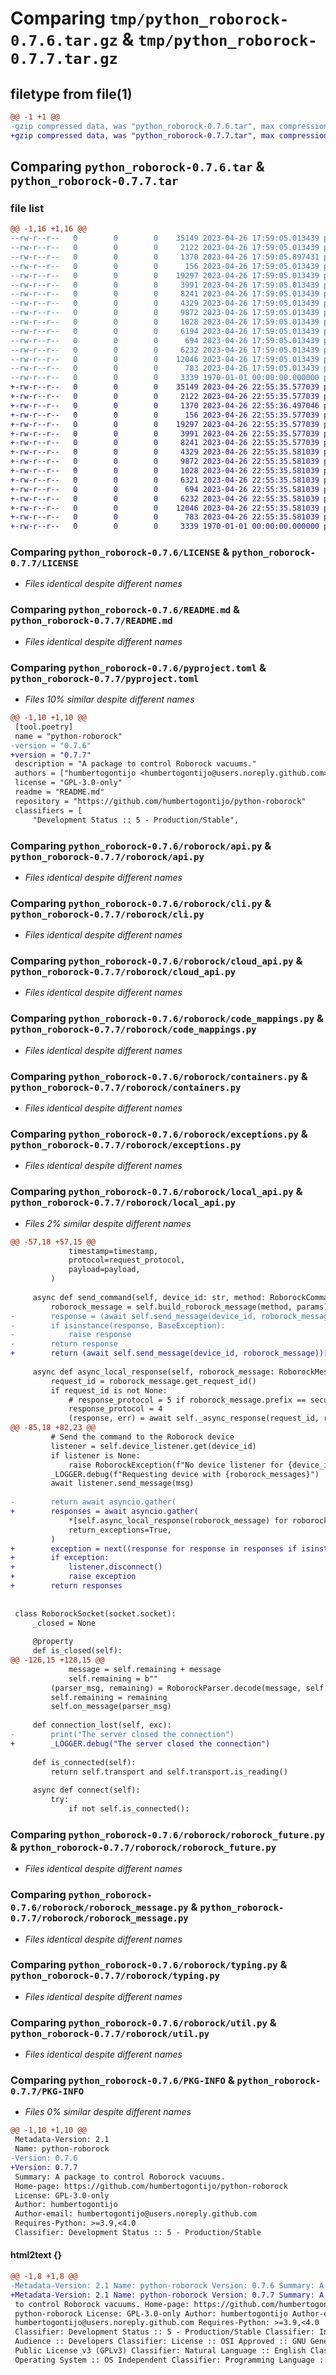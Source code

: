 # Comparing `tmp/python_roborock-0.7.6.tar.gz` & `tmp/python_roborock-0.7.7.tar.gz`

## filetype from file(1)

```diff
@@ -1 +1 @@
-gzip compressed data, was "python_roborock-0.7.6.tar", max compression
+gzip compressed data, was "python_roborock-0.7.7.tar", max compression
```

## Comparing `python_roborock-0.7.6.tar` & `python_roborock-0.7.7.tar`

### file list

```diff
@@ -1,16 +1,16 @@
--rw-r--r--   0        0        0    35149 2023-04-26 17:59:05.013439 python_roborock-0.7.6/LICENSE
--rw-r--r--   0        0        0     2122 2023-04-26 17:59:05.013439 python_roborock-0.7.6/README.md
--rw-r--r--   0        0        0     1370 2023-04-26 17:59:05.897431 python_roborock-0.7.6/pyproject.toml
--rw-r--r--   0        0        0      156 2023-04-26 17:59:05.013439 python_roborock-0.7.6/roborock/__init__.py
--rw-r--r--   0        0        0    19297 2023-04-26 17:59:05.013439 python_roborock-0.7.6/roborock/api.py
--rw-r--r--   0        0        0     3991 2023-04-26 17:59:05.013439 python_roborock-0.7.6/roborock/cli.py
--rw-r--r--   0        0        0     8241 2023-04-26 17:59:05.013439 python_roborock-0.7.6/roborock/cloud_api.py
--rw-r--r--   0        0        0     4329 2023-04-26 17:59:05.013439 python_roborock-0.7.6/roborock/code_mappings.py
--rw-r--r--   0        0        0     9872 2023-04-26 17:59:05.013439 python_roborock-0.7.6/roborock/containers.py
--rw-r--r--   0        0        0     1028 2023-04-26 17:59:05.013439 python_roborock-0.7.6/roborock/exceptions.py
--rw-r--r--   0        0        0     6194 2023-04-26 17:59:05.013439 python_roborock-0.7.6/roborock/local_api.py
--rw-r--r--   0        0        0      694 2023-04-26 17:59:05.013439 python_roborock-0.7.6/roborock/roborock_future.py
--rw-r--r--   0        0        0     6232 2023-04-26 17:59:05.013439 python_roborock-0.7.6/roborock/roborock_message.py
--rw-r--r--   0        0        0    12046 2023-04-26 17:59:05.013439 python_roborock-0.7.6/roborock/typing.py
--rw-r--r--   0        0        0      783 2023-04-26 17:59:05.013439 python_roborock-0.7.6/roborock/util.py
--rw-r--r--   0        0        0     3339 1970-01-01 00:00:00.000000 python_roborock-0.7.6/PKG-INFO
+-rw-r--r--   0        0        0    35149 2023-04-26 22:55:35.577039 python_roborock-0.7.7/LICENSE
+-rw-r--r--   0        0        0     2122 2023-04-26 22:55:35.577039 python_roborock-0.7.7/README.md
+-rw-r--r--   0        0        0     1370 2023-04-26 22:55:36.497046 python_roborock-0.7.7/pyproject.toml
+-rw-r--r--   0        0        0      156 2023-04-26 22:55:35.577039 python_roborock-0.7.7/roborock/__init__.py
+-rw-r--r--   0        0        0    19297 2023-04-26 22:55:35.577039 python_roborock-0.7.7/roborock/api.py
+-rw-r--r--   0        0        0     3991 2023-04-26 22:55:35.577039 python_roborock-0.7.7/roborock/cli.py
+-rw-r--r--   0        0        0     8241 2023-04-26 22:55:35.577039 python_roborock-0.7.7/roborock/cloud_api.py
+-rw-r--r--   0        0        0     4329 2023-04-26 22:55:35.581039 python_roborock-0.7.7/roborock/code_mappings.py
+-rw-r--r--   0        0        0     9872 2023-04-26 22:55:35.581039 python_roborock-0.7.7/roborock/containers.py
+-rw-r--r--   0        0        0     1028 2023-04-26 22:55:35.581039 python_roborock-0.7.7/roborock/exceptions.py
+-rw-r--r--   0        0        0     6321 2023-04-26 22:55:35.581039 python_roborock-0.7.7/roborock/local_api.py
+-rw-r--r--   0        0        0      694 2023-04-26 22:55:35.581039 python_roborock-0.7.7/roborock/roborock_future.py
+-rw-r--r--   0        0        0     6232 2023-04-26 22:55:35.581039 python_roborock-0.7.7/roborock/roborock_message.py
+-rw-r--r--   0        0        0    12046 2023-04-26 22:55:35.581039 python_roborock-0.7.7/roborock/typing.py
+-rw-r--r--   0        0        0      783 2023-04-26 22:55:35.581039 python_roborock-0.7.7/roborock/util.py
+-rw-r--r--   0        0        0     3339 1970-01-01 00:00:00.000000 python_roborock-0.7.7/PKG-INFO
```

### Comparing `python_roborock-0.7.6/LICENSE` & `python_roborock-0.7.7/LICENSE`

 * *Files identical despite different names*

### Comparing `python_roborock-0.7.6/README.md` & `python_roborock-0.7.7/README.md`

 * *Files identical despite different names*

### Comparing `python_roborock-0.7.6/pyproject.toml` & `python_roborock-0.7.7/pyproject.toml`

 * *Files 10% similar despite different names*

```diff
@@ -1,10 +1,10 @@
 [tool.poetry]
 name = "python-roborock"
-version = "0.7.6"
+version = "0.7.7"
 description = "A package to control Roborock vacuums."
 authors = ["humbertogontijo <humbertogontijo@users.noreply.github.com>"]
 license = "GPL-3.0-only"
 readme = "README.md"
 repository = "https://github.com/humbertogontijo/python-roborock"
 classifiers = [
     "Development Status :: 5 - Production/Stable",
```

### Comparing `python_roborock-0.7.6/roborock/api.py` & `python_roborock-0.7.7/roborock/api.py`

 * *Files identical despite different names*

### Comparing `python_roborock-0.7.6/roborock/cli.py` & `python_roborock-0.7.7/roborock/cli.py`

 * *Files identical despite different names*

### Comparing `python_roborock-0.7.6/roborock/cloud_api.py` & `python_roborock-0.7.7/roborock/cloud_api.py`

 * *Files identical despite different names*

### Comparing `python_roborock-0.7.6/roborock/code_mappings.py` & `python_roborock-0.7.7/roborock/code_mappings.py`

 * *Files identical despite different names*

### Comparing `python_roborock-0.7.6/roborock/containers.py` & `python_roborock-0.7.7/roborock/containers.py`

 * *Files identical despite different names*

### Comparing `python_roborock-0.7.6/roborock/exceptions.py` & `python_roborock-0.7.7/roborock/exceptions.py`

 * *Files identical despite different names*

### Comparing `python_roborock-0.7.6/roborock/local_api.py` & `python_roborock-0.7.7/roborock/local_api.py`

 * *Files 2% similar despite different names*

```diff
@@ -57,18 +57,15 @@
             timestamp=timestamp,
             protocol=request_protocol,
             payload=payload,
         )
 
     async def send_command(self, device_id: str, method: RoborockCommand, params: Optional[list] = None):
         roborock_message = self.build_roborock_message(method, params)
-        response = (await self.send_message(device_id, roborock_message))[0]
-        if isinstance(response, BaseException):
-            raise response
-        return response
+        return (await self.send_message(device_id, roborock_message))[0]
 
     async def async_local_response(self, roborock_message: RoborockMessage):
         request_id = roborock_message.get_request_id()
         if request_id is not None:
             # response_protocol = 5 if roborock_message.prefix == secured_prefix else 4
             response_protocol = 4
             (response, err) = await self._async_response(request_id, response_protocol)
@@ -85,18 +82,23 @@
         # Send the command to the Roborock device
         listener = self.device_listener.get(device_id)
         if listener is None:
             raise RoborockException(f"No device listener for {device_id}")
         _LOGGER.debug(f"Requesting device with {roborock_messages}")
         await listener.send_message(msg)
 
-        return await asyncio.gather(
+        responses = await asyncio.gather(
             *[self.async_local_response(roborock_message) for roborock_message in roborock_messages],
             return_exceptions=True,
         )
+        exception = next((response for response in responses if isinstance(response, BaseException)), None)
+        if exception:
+            listener.disconnect()
+            raise exception
+        return responses
 
 
 class RoborockSocket(socket.socket):
     _closed = None
 
     @property
     def is_closed(self):
@@ -126,15 +128,15 @@
             message = self.remaining + message
             self.remaining = b""
         (parser_msg, remaining) = RoborockParser.decode(message, self.local_key)
         self.remaining = remaining
         self.on_message(parser_msg)
 
     def connection_lost(self, exc):
-        print("The server closed the connection")
+        _LOGGER.debug("The server closed the connection")
 
     def is_connected(self):
         return self.transport and self.transport.is_reading()
 
     async def connect(self):
         try:
             if not self.is_connected():
```

### Comparing `python_roborock-0.7.6/roborock/roborock_future.py` & `python_roborock-0.7.7/roborock/roborock_future.py`

 * *Files identical despite different names*

### Comparing `python_roborock-0.7.6/roborock/roborock_message.py` & `python_roborock-0.7.7/roborock/roborock_message.py`

 * *Files identical despite different names*

### Comparing `python_roborock-0.7.6/roborock/typing.py` & `python_roborock-0.7.7/roborock/typing.py`

 * *Files identical despite different names*

### Comparing `python_roborock-0.7.6/roborock/util.py` & `python_roborock-0.7.7/roborock/util.py`

 * *Files identical despite different names*

### Comparing `python_roborock-0.7.6/PKG-INFO` & `python_roborock-0.7.7/PKG-INFO`

 * *Files 0% similar despite different names*

```diff
@@ -1,10 +1,10 @@
 Metadata-Version: 2.1
 Name: python-roborock
-Version: 0.7.6
+Version: 0.7.7
 Summary: A package to control Roborock vacuums.
 Home-page: https://github.com/humbertogontijo/python-roborock
 License: GPL-3.0-only
 Author: humbertogontijo
 Author-email: humbertogontijo@users.noreply.github.com
 Requires-Python: >=3.9,<4.0
 Classifier: Development Status :: 5 - Production/Stable
```

#### html2text {}

```diff
@@ -1,8 +1,8 @@
-Metadata-Version: 2.1 Name: python-roborock Version: 0.7.6 Summary: A package
+Metadata-Version: 2.1 Name: python-roborock Version: 0.7.7 Summary: A package
 to control Roborock vacuums. Home-page: https://github.com/humbertogontijo/
 python-roborock License: GPL-3.0-only Author: humbertogontijo Author-email:
 humbertogontijo@users.noreply.github.com Requires-Python: >=3.9,<4.0
 Classifier: Development Status :: 5 - Production/Stable Classifier: Intended
 Audience :: Developers Classifier: License :: OSI Approved :: GNU General
 Public License v3 (GPLv3) Classifier: Natural Language :: English Classifier:
 Operating System :: OS Independent Classifier: Programming Language :: Python
```

